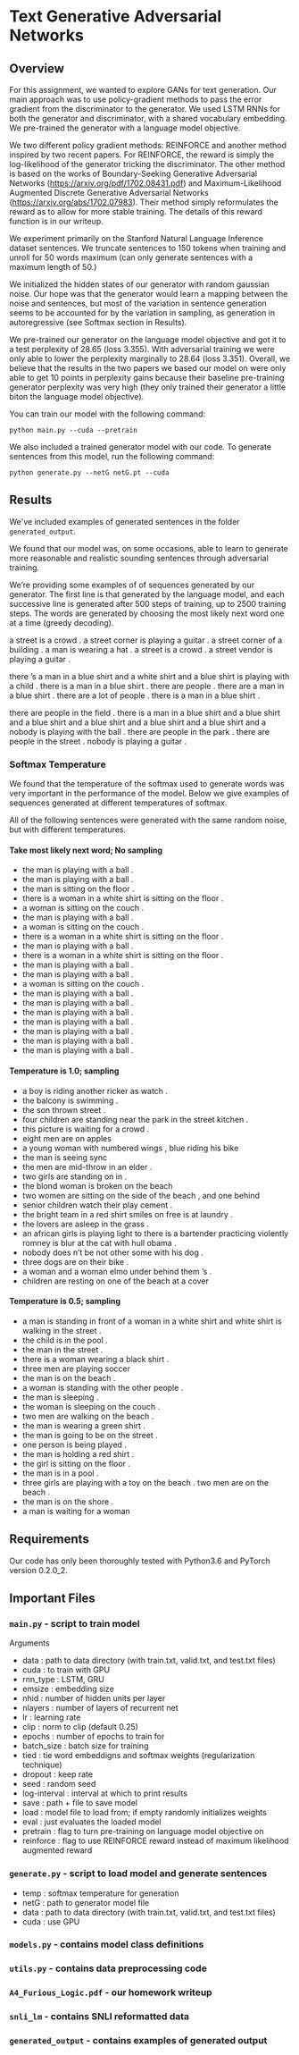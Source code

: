 Text Generative Adversarial Networks
====================================

## Overview

For this assignment, we wanted to explore GANs for text generation. Our main approach was to use policy-gradient methods to pass the error gradient from the discriminator to the generator. We used LSTM RNNs for both the generator and discriminator, with a shared vocabulary embedding. We pre-trained the generator with a language model objective. 

We two different policy gradient methods: REINFORCE and another method inspired by two recent papers. For REINFORCE, the reward is simply the log-likelihood of the generator tricking the discriminator. The other method is based on the works of Boundary-Seeking Generative Adversarial Networks (https://arxiv.org/pdf/1702.08431.pdf) and Maximum-Likelihood Augmented Discrete Generative Adversarial Networks (https://arxiv.org/abs/1702.07983). Their method simply reformulates the reward as to allow for more stable training. The details of this reward function is in our writeup.

We experiment primarily on the Stanford Natural Language Inference dataset sentences. We truncate sentences to 150 tokens when training and unroll for 50 words maximum (can only generate sentences with a maximum length of 50.)

We initialized the hidden states of our generator with random gaussian noise. Our hope was that the generator would learn a mapping between the noise and sentences, but most of the variation in sentence generation seems to be accounted for by the variation in sampling, as generation in autoregressive (see Softmax section in Results).

We pre-trained our generator on the language model objective and got it to a test perplexity of 28.65 (loss 3.355). With adversarial training we were only able to lower the perplexity marginally to 28.64 (loss 3.351). Overall, we believe that the results in the two papers we based our model on were only able to get 10 points in perplexity gains because their baseline pre-training generator perplexity was very high (they only trained their generator a little biton the language model objective).

You can train our model with the following command:

`python main.py --cuda --pretrain`

We also included a trained generator model with our code. To generate sentences from this model, run the following command:

`python generate.py --netG netG.pt --cuda`

## Results

We've included examples of generated sentences in the folder `generated_output`.

We found that our model was, on some occasions, able to learn to generate more reasonable and realistic sounding sentences through adversarial training.

We’re providing some examples of of sequences generated by our generator. The first line is that generated by the language model, and each successive line is generated after 500 steps of training, up to 2500 training steps. The words are generated by choosing the most likely next word one at a time (greedy decoding).

a street is a crowd .
a street corner is playing a guitar .
a street corner of a building .
a man is wearing a hat .
a street is a crowd .
a street vendor is playing a guitar .

there ’s a man in a blue shirt and a white shirt and a blue shirt is playing with a child .
there is a man in a blue shirt .
there are people .
there are a man in a blue shirt .
there are a lot of people .
there is a man in a blue shirt .

there are people in the field .
there is a man in a blue shirt and a blue shirt and a blue shirt and a blue shirt and a blue shirt and a blue shirt and a
nobody is playing with the ball .
there are people in the park .
there are people in the street .
nobody is playing a guitar .

### Softmax Temperature

We found that the temperature of the softmax used to generate words was very important in the performance of the model. Below we give examples of sequences generated at different temperatures of softmax.

All of the following sentences were generated with the same random noise, but with different temperatures.

#### Take most likely next word; No sampling

- the man is playing with a ball .
- the man is playing with a ball .
- the man is sitting on the floor . 
- there is a woman in a white shirt is sitting on the floor .
- a woman is sitting on the couch .
- the man is playing with a ball .
- a woman is sitting on the couch . 
- there is a woman in a white shirt is sitting on the floor .
- the man is playing with a ball .
- there is a woman in a white shirt is sitting on the floor .
- the man is playing with a ball . 
- the man is playing with a ball .
- a woman is sitting on the couch .
- the man is playing with a ball .
- the man is playing with a ball . 
- the man is playing with a ball .
- the man is playing with a ball .
- the man is playing with a ball .
- the man is playing with a ball .
- the man is playing with a ball . 


#### Temperature is 1.0; sampling

- a boy is riding another ricker as watch .
- the balcony is swimming .
- the son thrown street .
- four children are standing near the park in the street kitchen .
- this picture is waiting for a crowd .
- eight men are on apples
- a young woman with numbered wings , blue riding his bike
- the man is seeing sync
- the men are mid-throw in an elder .
- two girls are standing on in .
- the blond woman is broken on the beach
- two women are sitting on the side of the beach , and one behind
- senior children watch their play cement .
- the bright team in a red shirt smiles on free is at laundry .
- the lovers are asleep in the grass .
- an african girls is playing light to there is a bartender practicing violently romney is blur at the cat with hull obama .
- nobody does n’t be not other some with his dog .
- three dogs are on their bike .
- a woman and a woman elmo under behind them ’s .
- children are resting on one of the beach at a cover

#### Temperature is 0.5; sampling

- a man is standing in front of a woman in a white shirt and white shirt is walking in the street .
- the child is in the pool .
- the man in the street .
- there is a woman wearing a black shirt .
- three men are playing soccer
- the man is on the beach .
- a woman is standing with the other people .
- the man is sleeping .
- the woman is sleeping on the couch .
- two men are walking on the beach .
- the man is wearing a green shirt .
- the man is going to be on the street .
- one person is being played .
- the man is holding a red shirt .
- the girl is sitting on the floor .
- the man is in a pool .
- three girls are playing with a toy on the beach . two men are on the beach .
- the man is on the shore .
- a man is waiting for a woman


## Requirements

Our code has only been thoroughly tested with Python3.6 and PyTorch version 0.2.0_2.

## Important Files

### `main.py` - script to train model

Arguments
- data : path to data directory (with train.txt, valid.txt, and test.txt files)
- cuda : to train with GPU
- rnn_type : LSTM, GRU
- emsize : embedding size
- nhid : number of hidden units per layer
- nlayers : number of layers of recurrent net
- lr : learning rate
- clip : norm to clip (default 0.25)
- epochs : number of epochs to train for
- batch_size : batch size for training
- tied : tie word embeddigns and softmax weights (regularization technique)
- dropout : keep rate
- seed : random seed
- log-interval : interval at which to print results
- save : path + file to save model
- load : model file to load from; if empty randomly initializes weights
- eval : just evaluates the loaded model
- pretrain : flag to turn pre-training on language model objective on
- reinforce : flag to use REINFORCE reward instead of maximum likelihood augmented reward

### `generate.py` - script to load model and generate sentences
- temp : softmax temperature for generation
- netG : path to generator model file
- data : path to data directory (with train.txt, valid.txt, and test.txt files)
- cuda : use GPU

### `models.py` - contains model class definitions

### `utils.py` - contains data preprocessing code

### `A4_Furious_Logic.pdf` - our homework writeup

### `snli_lm` - contains SNLI reformatted data

### `generated_output` - contains examples of generated output
